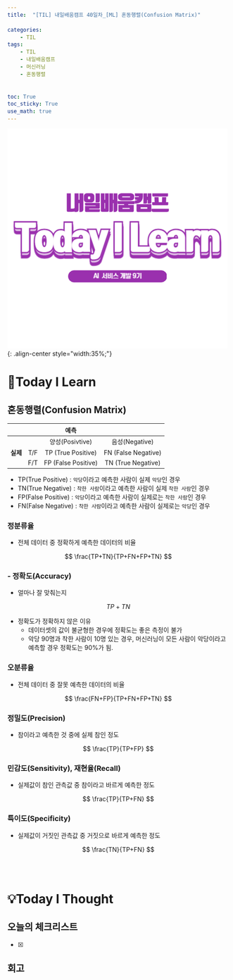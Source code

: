 ```yaml
---
title:  "[TIL] 내일배움캠프 40일차_[ML] 혼동행렬(Confusion Matrix)" 

categories: 
    - TIL
tags: 
    - TIL
    - 내일배움캠프
    - 머신러닝
    - 혼동행렬


toc: True
toc_sticky: True
use_math: true
---
```


![TIL](/assets/images/TIL2.png){: .align-center style="width:35%;"}

# 👀Today I Learn
## 혼동행렬(Confusion Matrix)

|          |     |       **예측**      |                     |
|:--------:|:---:|:-------------------:|:-------------------:|
|          |     |   양성(Posivtive)   |    음성(Negative)   |
| **실제** | T/F |  TP (True Positive) | FN (False Negative) |
|          | F/T | FP (False Positive) |  TN (True Negative) |

- TP(True Positive) : `악당`이라고 예측한 사람이 실제 `악당`인 경우
- TN(True Negative) : `착한 사람`이라고 예측한 사람이 실제 `착한 사람`인 경우
- FP(False Positive) : `악당`이라고 예측한 사람이 실제로는 `착한 사람`인 경우
- FN(False Negative) : `착한 사람`이라고 예측한 사람이 실제로는 `악당`인 경우


### 정분류율
- 전체 데이터 중 정확하게 예측한 데이터의 비율

$$
\frac{TP+TN}{TP+FN+FP+TN}
$$


### - 정확도(Accuracy)
- 얼마나 잘 맞춰는지

$$
TP+TN
$$

- 정확도가 정확하지 않은 이유
  - 데이터셋의 값이 불균형한 경우에 정확도는 좋은 측정이 불가
  - 악당 90명과 착한 사람이 10명 있는 경우, 머신러닝이 모든 사람이 악당이라고 예측할 경우 정확도는 90%가 됨.

### 오분류율
- 전체 데이터 중 잘못 예측한 데이터의 비율

$$
\frac{FN+FP}{TP+FN+FP+TN}
$$


### 정밀도(Precision)
- 참이라고 예측한 것 중에 실제 참인 정도

$$
\frac{TP}{TP+FP}
$$

### 민감도(Sensitivity), 재현율(Recall)
- 실제값이 참인 관측값 중 참이라고 바르게 예측한 정도

$$
\frac{TP}{TP+FN}
$$

### 특이도(Specificity)
- 실제값이 거짓인 관측값 중 거짓으로 바르게 예측한 정도

$$
\frac{TN}{TP+FN}
$$

<br>
<br>

# 💡Today I Thought

## 오늘의 체크리스트
- [x] 

## 회고
&nbsp; 